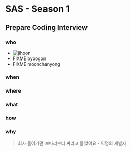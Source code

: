 # SAS - Season 1
## Prepare Coding Interview

### who
* ![jihoon](https://github.com/super-fishz.png?size=30)
* FIXME bybogon
* FIXME moonchanyong

### when

### where

### what

### how

### why
> 회사 들어가면 보따리부터 싸라고 들었어요 - 익명의 개발자
